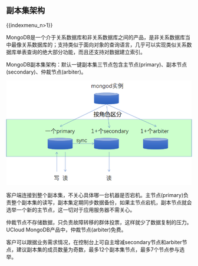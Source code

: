 ## 副本集架构

{{indexmenu_n>1}}

MongoDB是一个介于关系数据库和非关系数据库之间的产品，是非关系数据库当中最像关系数据库的；支持类似于面向对象的查询语言，几乎可以实现类似关系数据库单表查询的绝大部分功能，而且还支持对数据建立索引。

MongoDB副本集架构：默认一键副本集三节点包含主节点(primary)、副本节点(secondary)、仲裁节点(arbiter)。

![image](/images/mongodb001.png)

客户端连接到整个副本集，不关心具体哪一台机器是否宕机。主节点(primary)负责整个副本集的读写，副本集定期同步数据备份，如果主节点宕机，副本节点就会选举一个新的主节点，这一切对于应用服务器不需关心。

仲裁节点不存储数据，只负责故障转移的群体投票，这样就少了数据复制的压力。UCloud MongoDB产品中，仲裁节点(arbiter)免费。

客户可以跟据业务需求情况，在控制台上可自主增减secondary节点和arbiter节点，建议副本集的成员数量为奇数，最多12个副本集节点，最多7个节点参与选举。
